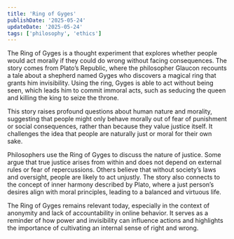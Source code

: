 ```yaml
---
title: 'Ring of Gyges'
publishDate: '2025-05-24'
updateDate: '2025-05-24'
tags: ['philosophy', 'ethics']
---
```


The Ring of Gyges is a thought experiment that explores whether people would act morally if they could do wrong without facing consequences. The story comes from Plato’s Republic, where the philosopher Glaucon recounts a tale about a shepherd named Gyges who discovers a magical ring that grants him invisibility. Using the ring, Gyges is able to act without being seen, which leads him to commit immoral acts, such as seducing the queen and killing the king to seize the throne.

This story raises profound questions about human nature and morality, suggesting that people might only behave morally out of fear of punishment or social consequences, rather than because they value justice itself. It challenges the idea that people are naturally just or moral for their own sake.

Philosophers use the Ring of Gyges to discuss the nature of justice. Some argue that true justice arises from within and does not depend on external rules or fear of repercussions. Others believe that without society’s laws and oversight, people are likely to act unjustly. The story also connects to the concept of inner harmony described by Plato, where a just person’s desires align with moral principles, leading to a balanced and virtuous life.

The Ring of Gyges remains relevant today, especially in the context of anonymity and lack of accountability in online behavior. It serves as a reminder of how power and invisibility can influence actions and highlights the importance of cultivating an internal sense of right and wrong.
